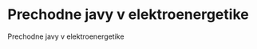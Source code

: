 Prechodne javy v elektroenergetike
==================================

Prechodne javy v elektroenergetike
